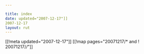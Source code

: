 ```yaml
---

title: index
date: updated="2007-12-17"]]
2007-12-17
layout: rut
---
```


[[!meta updated="2007-12-17"]]
[[!map pages="20071217/* and ! 20071217/*/*"]]
